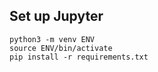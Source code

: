 ## Set up Jupyter

```
python3 -m venv ENV
source ENV/bin/activate
pip install -r requirements.txt
```
